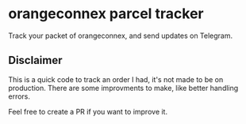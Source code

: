 # orangeconnex parcel tracker

Track your packet of orangeconnex, and send updates on Telegram.

## Disclaimer

This is a quick code to track an order I had, it's not made to be on production. There are some improvments to make, like better handling errors.

Feel free to create a PR if you want to improve it.
